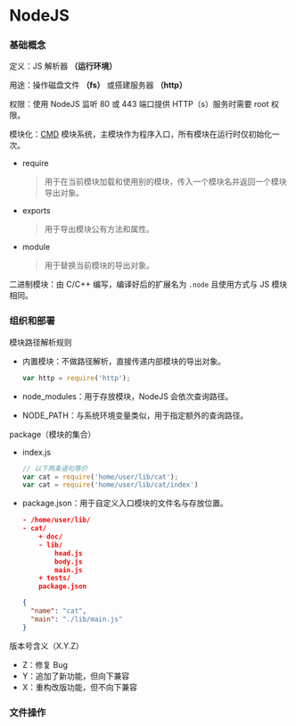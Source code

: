 # NodeJS

### 基础概念

定义：JS 解析器 **（运行环境）**

用途：操作磁盘文件 **（fs）** 或搭建服务器 **（http）**

权限：使用 NodeJS 监听 80 或 443 端口提供 HTTP（s）服务时需要 root 权限。

模块化：[CMD](http://wiki.commonjs.org/) 模块系统，主模块作为程序入口，所有模块在运行时仅初始化一次。

- require
    > 用于在当前模块加载和使用别的模块，传入一个模块名并返回一个模块导出对象。

- exports
    > 用于导出模块公有方法和属性。

- module
    > 用于替换当前模块的导出对象。

二进制模块：由 C/C++ 编写，编译好后的扩展名为 `.node` 且使用方式与 JS 模块相同。

### 组织和部署

模块路径解析规则

  - 内置模块：不做路径解析，直接传递内部模块的导出对象。

    ```js
    var http = require('http');
    ```

  - node_modules：用于存放模块，NodeJS 会依次查询路径。

  - NODE_PATH：与系统环境变量类似，用于指定额外的查询路径。

package（模块的集合）

  - index.js
    ```js
    // 以下两条语句等价
    var cat = require('home/user/lib/cat');
    var cat = require('home/user/lib/cat/index')
    ```

  - package.json：用于自定义入口模块的文件名与存放位置。
    ```json
    - /home/user/lib/
    - cat/
        + doc/
        - lib/
            head.js
            body.js
            main.js
        + tests/
        package.json

    {
      "name": "cat",
      "main": "./lib/main.js"
    }
    ```

版本号含义（X.Y.Z）

  - Z：修复 Bug
  - Y：追加了新功能，但向下兼容
  - X：重构改版功能，但不向下兼容

### 文件操作




